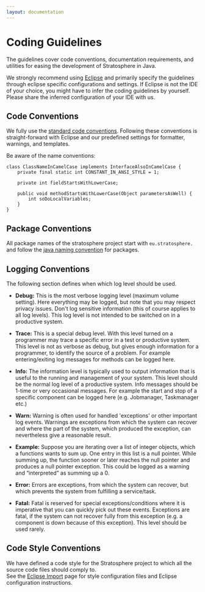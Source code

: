 ```yaml
---
layout: documentation
---
```

Coding Guidelines
=================

The guidelines cover code conventions, documentation requirements, and
utilities for easing the development of Stratosphere in Java.

We strongly recommend using
[Eclipse](http://www.eclipse.org "http://www.eclipse.org") and primarily
specify the guidelines through eclipse specific configurations and
settings. If Eclipse is not the IDE of your choice, you might have to
infer the coding guidelines by yourself. Please share the inferred
configuration of your IDE with us.

Code Conventions
----------------

We fully use the [standard code
conventions](http://java.sun.com/docs/codeconv/CodeConventions.pdf "http://java.sun.com/docs/codeconv/CodeConventions.pdf").
Following these conventions is straight-forward with Eclipse and our
predefined settings for formatter, warnings, and templates.

Be aware of the name conventions:

    class ClassNameInCamelCase implements InterfaceAlsoInCamelCase {
        private final static int CONSTANT_IN_ANSI_STYLE = 1;
     
        private int fieldStartsWithLowerCase;
     
        public void methodStartsWithLowerCase(Object parametersAsWell) {
            int soDoLocalVariables;
        }
    }

Package Conventions
-------------------

All package names of the stratosphere project start with
`eu.stratosphere.` and follow the [java naming
convention](http://www.oracle.com/technetwork/java/codeconventions-135099.html#367 "http://www.oracle.com/technetwork/java/codeconventions-135099.html#367")
for packages.

Logging Conventions
-------------------

The following section defines when which log level should be used.

-   **Debug:** This is the most verbose logging level (maximum volume
    setting). Here everything may be logged, but note that you may
    respect privacy issues. Don't log sensitive information (this of
    course applies to all log levels). This log level is not intended to
    be switched on in a productive system.

-   **Trace:** This is a special debug level. With this level turned on
    a programmer may trace a specific error in a test or productive
    system. This level is not as verbose as debug, but gives enough
    information for a programmer, to identify the source of a problem.
    For example entering/exiting log messages for methods can be logged
    here.

-   **Info:** The information level is typically used to output
    information that is useful to the running and management of your
    system. This level should be the normal log level of a productive
    system. Info messages should be 1-time or very occasional messages.
    For example the start and stop of a specific component can be logged
    here (e.g. Jobmanager, Taskmanager etc.)

-   **Warn:** Warning is often used for handled 'exceptions' or other
    important log events. Warnings are exceptions from which the system
    can recover and where the part of the system, which produced the
    exception, can nevertheless give a reasonable result.
-   **Example:** Suppose you are iterating over a list of integer
    objects, which a functions wants to sum up. One entry in this list
    is a null pointer. While summing up, the function sooner or later
    reaches the null pointer and produces a null pointer exception. This
    could be logged as a warning and “interpreted” as summing up a 0.

-   **Error:** Errors are exceptions, from which the system can recover,
    but which prevents the system from fulfilling a service/task.

-   **Fatal:** Fatal is reserved for special exceptions/conditions where
    it is imperative that you can quickly pick out these events.
    Exceptions are fatal, if the system can not recover fully from this
    exception (e.g. a component is down because of this exception). This
    level should be used rarely.

Code Style Conventions
----------------------

We have defined a code style for the Stratosphere project to which all
the source code files should comply to.   
 See the [Eclipse
Import](eclipseimport.html "eclipseimport")
page for style configuration files and Eclipse configuration
instructions.
